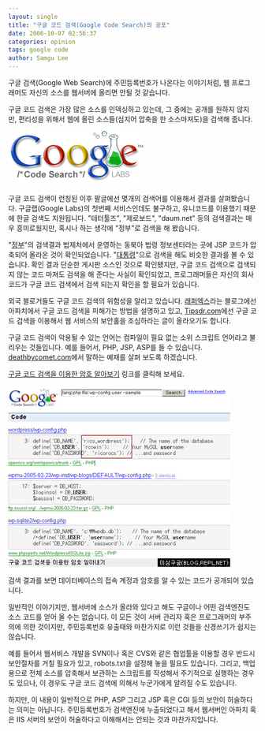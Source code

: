```yaml
---
layout: single
title: "구글 코드 검색(Google Code Search)의 공포"
date: 2006-10-07 02:56:37
categories: opinion
tags: google code
author: Samgu Lee
---
```


구글 검색(Google Web Search)에 주민등록번호가 나온다는 이야기처럼, 웹 프로그래머도 자신의 소스를 웹서버에 올리면 안될 것 같습니다.

구글 코드 검색은 가장 많은 소스를 인덱싱하고 있는데, 그 중에는 공개를 원하지 않지만, 편리성을 위해서 웹에 올린 소스들(심지어 압축을 한 소스마져도)을 검색해 줍니다.

![구글 코드 검색 로고](/assets/codesearch_logo.gif)

구글 코드 검색이 런칭된 이후 팔글에선 몇개의 검색어를 이용해서 결과를 살펴봤습니다. 구글랩(Google Labs)의 첫번째 서비스인데도 불구하고, 유니코드를 이용했기 때문에 한글 검색도 지원됩니다. "테터툴즈", "제로보드", "daum.net" 등의 검색결과는 매우 흥미로웠지만, 혹시나 하는 생각에 "정부"로 검색을 해 봤습니다.

"[정부](http://www.google.com/codesearch?q=%EC%A0%95%EB%B6%80&btnG=Search+Code)"의 검색결과 법제처에서 운영하는 동북아 법령 정보센터라는 곳에 JSP 코드가 압축되어 올라온 것이 확인되었습니다. "[대통령](http://www.google.com/codesearch?hl=en&lr=&q=%EB%8C%80%ED%86%B5%EB%A0%B9&btnG=Search)"으로 검색을 해도 비슷한 결과를 볼 수 있습니다. 확인 결과 단순한 게시판 소스인 것으로 확인됐지만, 구글 코드 검색으로 검색되지 않는 코드 마져도 검색을 해 준다는 사실이 확인되었고, 프로그래머들은 자신의 회사 코드가 구글 코드 검색에서 검색 되는지 확인을 할 필요가 있습니다.

외국 블로거들도 구글 코드 검색의 위험성을 알리고 있습니다. [래퍼엑스](http://www.reaper-x.com/2006/10/07/google-codesearch-launched-and-another-problem-has-arise.htm)라는 블로그에선 아파치에서 구글 코드 검색을 피해가는 방법을 설명하고 있고, [Tipsdr.com](http://www.tipsdr.com/?p=442)에선 구글 코드 검색을 이용해서 웹 서비스의 보안홀을 조심하라는 글이 올라오기도 합니다.

구글 코드 검색이 악용될 수 있는 언어는 컴파일이 필요 없는 소위 스크립트 언어라고 불리우는 것들입니다. 예를 들어서, PHP, JSP, ASP를 들 수 있습니다. [deathbycomet.com](http://deathbycomet.com/2006/10/05/some-of-your-db-passwords-are-belong-to-us/)에서 말하는 예재를 살펴 보도록 하겠습니다.

[구글 코드 검색을 이용한 암호 알아보기](http://google.com/codesearch?hl=en&lr=&q=lang%3Aphp+file%3Awp-config+user+-sample&btnG=Search) 링크를 클릭해 보세요.

![구글 코드 검색을 이용한 암호 알아내기](/assets/hack_with_google_code.jpg)

검색 결과를 보면 데이터베이스의 접속 계정과 암호를 알 수 있는 코드가 공개되어 있습니다.

일반적인 이야기지만, 웹서버에 소스가 올라와 있다고 해도 구글이나 어떤 검색엔진도 소스 코드를 얻어 올 수는 없습니다. 이 모든 것이 서버 관리자 혹은 프로그래머의 부주의에 의한 것이지만, 주민등록번호 유출때와 마찬가지로 이런 것들을 신경쓰기가 쉽지는 않습니다.

예를 들어서 웹서비스 개발을 SVN이나 혹은 CVS와 같은 협업툴을 이용할 경우 반드시 보안절차를 거칠 필요가 있고, robots.txt을 설정해 놓을 필요도 있습니다. 그리고, 백업용으로 전체 소스를 압축해서 보관하는 스크립트를 작성해서 주기적으로 실행하는 경우도 있으나, 이 경우도 구글 코드 검색에 의해서 누군가에게 알려질 수도 있습니다.

하지만, 이 내용이 일반적으로 PHP, ASP 그리고 JSP 혹은 CGI 등의 보안이 허술하다는 의미는 아닙니다. 주민등록번호가 검색엔진에 누출되었다고 해서 웹서버인 아파치 혹은 IIS 서버의 보안이 허술하다고 이해해서는 안되는 것과 마찬가지입니다.
